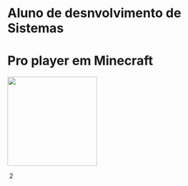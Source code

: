 # <strong>Aluno de desnvolvimento de Sistemas</strong>
# <strong>Pro player em Minecraft</strong>
<img height="200px" src="https://cdn.jsdelivr.net/gh/devicons/devicon/icons/unity/unity-original-wordmark.svg" />

​
2
